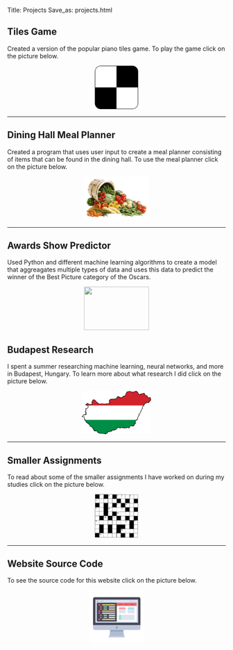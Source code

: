 Title: Projects
Save_as: projects.html

## Tiles Game
Created a version of the popular piano tiles game. To play the game click on the picture below.

<center><a href="https://github.com/slancas1/tiles_game"><img src="./pictures/tiles.png" width="100" height="100" /></a></center>

<hr>

## Dining Hall Meal Planner
Created a program that uses user input to create a meal planner consisting of items that can be found in the dining hall. To use the meal planner click on the picture below.

<center><a href="https://github.com/slancas1/meal_planner"><img src="./pictures/food.png" width="150.7" height="100" /></a></center>

<hr>

## Awards Show Predictor
Used Python and different machine learning algorithms to create a model that aggreagates multiple types of data and uses this data to predict the winner of the Best Picture category of the Oscars.

<center><a href="https://github.com/slancas1/award_predictor"><img src="./pictures/oscars.jpg" width="150.7" height="100" /></a></center>


## Budapest Research
I spent a summer researching machine learning, neural networks, and more in Budapest, Hungary. To learn more about what research I did click on the picture below.

<center><a href="https://github.com/slancas1/budapest_research"><img src="./pictures/budapest.png" width="159.36" height="100" /></a></center>

<hr>

## Smaller Assignments
To read about some of the smaller assignments I have worked on during my studies click on the picture below. 

<center><a href="https://github.com/slancas1/smaller_assignments"><img src="./pictures/crossword.jpg" width="100" height="100.44" /></a></center>

<hr>

## Website Source Code
To see the source code for this website click on the picture below.

<center><a href="https://github.com/slancas1/my_site"><img src="./pictures/website.png" width="125" height="125" /></a></center>


